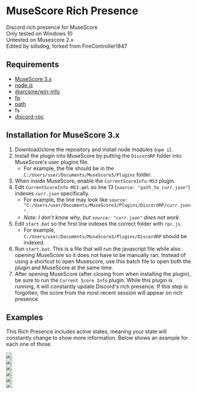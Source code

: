 # MuseScore Rich Presence
Discord rich presence for MuseScore\
Only tested on Windows 10\
Untested on Musescore 2.x\
Edited by sillsdog, forked from FireController1847

## Requirements
* [MuseScore 3.x](https://musescore.org/en)
* [node.js](https://nodejs.dev/)
* [@arcsine/win-info](https://www.npmjs.com/package/@arcsine/win-info)
* [fp](https://www.npmjs.com/package/fp)
* [path](https://www.npmjs.com/package/path)
* fs
* [discord-rpc](https://www.npmjs.com/package/discord-rpc)

## Installation for MuseScore 3.x
1. Download/clone the repository and install node modules (`npm i`).
2. Install the plugin into MuseScore by putting the `DiscordRP` folder into MuseScore's user plugins file.
   * For example, the file should be in the `C:/Users/user/Documents/MuseScore3/Plugins` folder.
3. When inside MuseScore, enable the `CurrentScoreInfo-MS3` plugin.
4. Edit `CurrentScoreInfo-MS3.qml` so line 13 (`source: "path_to_curr.json"`) indexes `curr.json` specifically. 
   * For example, the line may look like `source: "C:/Users/user/Documents/MuseScore3/Plugins/DiscordRP/curr.json"`.
   * *Note: I don't know why, but `source: "curr.json"` does not work.*
5. Edit `start.bat` so the first line indexes the correct folder with `rpc.js`.
   * For example, `C:/Users/user/Documents/MuseScore3/Plugins/DiscordRP` should be indexed.
6. Run `start.bat`. This is a file that will run the javascript file while also opening MuseScore so it does not have to be manually ran. Instead of using a shortcut to open Musescore, use this batch file to open both the plugin and MuseScore at the same time.
7. After opening MuseScore (after closing from when installing the plugin), be sure to run the `Current Score Info` plugin. While this plugin is running, it will constantly update Discord's rich presence. If this step is forgotten, the score from the most recent session will appear on rich presence.

## Examples
This Rich Presence includes active states, meaning your state will constantly change to show more information. Below shows an example for each one of those.

![](https://i.imgur.com/fPKKteE.png)  
![](https://i.imgur.com/OnaBi5m.png)  
![](https://i.imgur.com/dhVm2ZE.png)  
![](https://i.imgur.com/e45SDcX.png)  
![](https://i.imgur.com/usmmLbB.png)  
![](https://i.imgur.com/aWgurbw.png)

